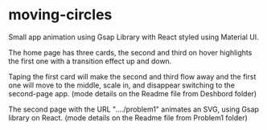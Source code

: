 # moving-circles

Small app animation using Gsap Library with React styled using Material UI.

The home page has three cards, the second and third on hover highlights
the first one with a transition effect up and down.

Taping the first card will make the second and third flow away and the first one will move to the middle, scale in, and disappear switching to the second-page app.
(mode details on the Readme file from Deshbord folder)

The second page with the URL "..../problem1" animates an SVG, using Gsap library on React.
(mode details on the Readme file from Problem1 folder)
